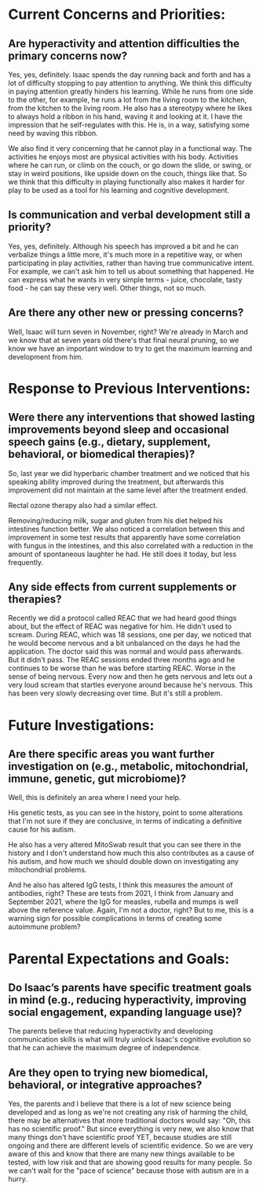 # Current Concerns and Priorities:

## Are hyperactivity and attention difficulties the primary concerns now?

Yes, yes, definitely. Isaac spends the day running back and forth and has a lot of difficulty stopping to pay attention to anything. We think this difficulty in paying attention greatly hinders his learning. While he runs from one side to the other, for example, he runs a lot from the living room to the kitchen, from the kitchen to the living room. He also has a stereotypy where he likes to always hold a ribbon in his hand, waving it and looking at it. I have the impression that he self-regulates with this. He is, in a way, satisfying some need by waving this ribbon. 

We also find it very concerning that he cannot play in a functional way. The activities he enjoys most are physical activities with his body. Activities where he can run, or climb on the couch, or go down the slide, or swing, or stay in weird positions, like upside down on the couch, things like that. So we think that this difficulty in playing functionally also makes it harder for play to be used as a tool for his learning and cognitive development.

## Is communication and verbal development still a priority?

Yes, yes, definitely. Although his speech has improved a bit and he can verbalize things a little more, it's much more in a repetitive way, or when participating in play activities, rather than having true communicative intent. For example, we can't ask him to tell us about something that happened. He can express what he wants in very simple terms - juice, chocolate, tasty food - he can say these very well. Other things, not so much.

## Are there any other new or pressing concerns?

Well, Isaac will turn seven in November, right? We're already in March and we know that at seven years old there's that final neural pruning, so we know we have an important window to try to get the maximum learning and development from him.

# Response to Previous Interventions:

## Were there any interventions that showed lasting improvements beyond sleep and occasional speech gains (e.g., dietary, supplement, behavioral, or biomedical therapies)?

So, last year we did hyperbaric chamber treatment and we noticed that his speaking ability improved during the treatment, but afterwards this improvement did not maintain at the same level after the treatment ended.

Rectal ozone therapy also had a similar effect.

Removing/reducing milk, sugar and gluten from his diet helped his intestines function better. We also noticed a correlation between this and improvement in some test results that apparently have some correlation with fungus in the intestines, and this also correlated with a reduction in the amount of spontaneous laughter he had. He still does it today, but less frequently.

## Any side effects from current supplements or therapies?

Recently we did a protocol called REAC that we had heard good things about, but the effect of REAC was negative for him. He didn't used to scream. During REAC, which was 18 sessions, one per day, we noticed that he would become nervous and a bit unbalanced on the days he had the application. The doctor said this was normal and would pass afterwards. But it didn't pass. The REAC sessions ended three months ago and he continues to be worse than he was before starting REAC. Worse in the sense of being nervous. Every now and then he gets nervous and lets out a very loud scream that startles everyone around because he's nervous. This has been very slowly decreasing over time. But it's still a problem.

# Future Investigations:

## Are there specific areas you want further investigation on (e.g., metabolic, mitochondrial, immune, genetic, gut microbiome)?

Well, this is definitely an area where I need your help.

His genetic tests, as you can see in the history, point to some alterations that I'm not sure if they are conclusive, in terms of indicating a definitive cause for his autism.

He also has a very altered MitoSwab result that you can see there in the history and I don't understand how much this also contributes as a cause of his autism, and how much we should double down on investigating any mitochondrial problems.

And he also has altered IgG tests, I think this measures the amount of antibodies, right? These are tests from 2021, I think from January and September 2021, where the IgG for measles, rubella and mumps is well above the reference value. Again, I'm not a doctor, right? But to me, this is a warning sign for possible complications in terms of creating some autoimmune problem?

# Parental Expectations and Goals:

## Do Isaac’s parents have specific treatment goals in mind (e.g., reducing hyperactivity, improving social engagement, expanding language use)?

The parents believe that reducing hyperactivity and developing communication skills is what will truly unlock Isaac's cognitive evolution so that he can achieve the maximum degree of independence.

## Are they open to trying new biomedical, behavioral, or integrative approaches?

Yes, the parents and I believe that there is a lot of new science being developed and as long as we're not creating any risk of harming the child, there may be alternatives that more traditional doctors would say: "Oh, this has no scientific proof." But since everything is very new, we also know that many things don't have scientific proof YET, because studies are still ongoing and there are different levels of scientific evidence. So we are very aware of this and know that there are many new things available to be tested, with low risk and that are showing good results for many people. So we can't wait for the "pace of science" because those with autism are in a hurry.
